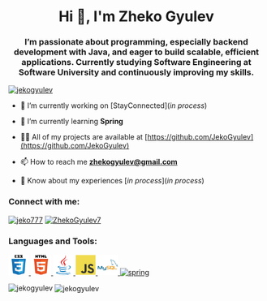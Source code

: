 <h1 align="center">Hi 👋, I'm Zheko Gyulev</h1>
<h3 align="center">
I’m passionate about programming, especially backend development with Java, and eager to build scalable, efficient applications.  
Currently studying Software Engineering at Software University and continuously improving my skills.
</h3>

<p align="left"> <a href="https://github.com/ryo-ma/github-profile-trophy"><img src="https://github-profile-trophy.vercel.app/?username=jekogyulev" alt="jekogyulev" /></a> </p>

- 🔭 I’m currently working on [StayConnected](*in process*)

- 🌱 I’m currently learning **Spring**

- 👨‍💻 All of my projects are available at [https://github.com/JekoGyulev](https://github.com/JekoGyulev)

- 📫 How to reach me **zhekogyulev@gmail.com**

- 📄 Know about my experiences [*in process*](*in process*)

<h3 align="left">Connect with me:</h3>
<p align="left">
<a href="https://www.leetcode.com/jeko777" target="blank"><img align="center" src="https://raw.githubusercontent.com/rahuldkjain/github-profile-readme-generator/master/src/images/icons/Social/leet-code.svg" alt="jeko777" height="30" width="40" /></a>
<a href="https://discord.gg/ZhekoGyulev7" target="blank"><img align="center" src="https://raw.githubusercontent.com/rahuldkjain/github-profile-readme-generator/master/src/images/icons/Social/discord.svg" alt="ZhekoGyulev7" height="30" width="40" /></a>
</p>

<h3 align="left">Languages and Tools:</h3>
<p align="left"> <a href="https://www.w3schools.com/css/" target="_blank" rel="noreferrer"> <img src="https://raw.githubusercontent.com/devicons/devicon/master/icons/css3/css3-original-wordmark.svg" alt="css3" width="40" height="40"/> </a> <a href="https://www.w3.org/html/" target="_blank" rel="noreferrer"> <img src="https://raw.githubusercontent.com/devicons/devicon/master/icons/html5/html5-original-wordmark.svg" alt="html5" width="40" height="40"/> </a> <a href="https://www.java.com" target="_blank" rel="noreferrer"> <img src="https://raw.githubusercontent.com/devicons/devicon/master/icons/java/java-original.svg" alt="java" width="40" height="40"/> </a> <a href="https://developer.mozilla.org/en-US/docs/Web/JavaScript" target="_blank" rel="noreferrer"> <img src="https://raw.githubusercontent.com/devicons/devicon/master/icons/javascript/javascript-original.svg" alt="javascript" width="40" height="40"/> </a> <a href="https://www.mysql.com/" target="_blank" rel="noreferrer"> <img src="https://raw.githubusercontent.com/devicons/devicon/master/icons/mysql/mysql-original-wordmark.svg" alt="mysql" width="40" height="40"/> </a> <a href="https://spring.io/" target="_blank" rel="noreferrer"> <img src="https://www.vectorlogo.zone/logos/springio/springio-icon.svg" alt="spring" width="40" height="40"/> </a> </p>

<p><img align="left" src="https://github-readme-stats.vercel.app/api/top-langs?username=jekogyulev&show_icons=true&locale=en&layout=compact" alt="jekogyulev" /></p>

<p>&nbsp;<img align="center" src="https://github-readme-stats.vercel.app/api?username=jekogyulev&show_icons=true&locale=en" alt="jekogyulev" /></p>
